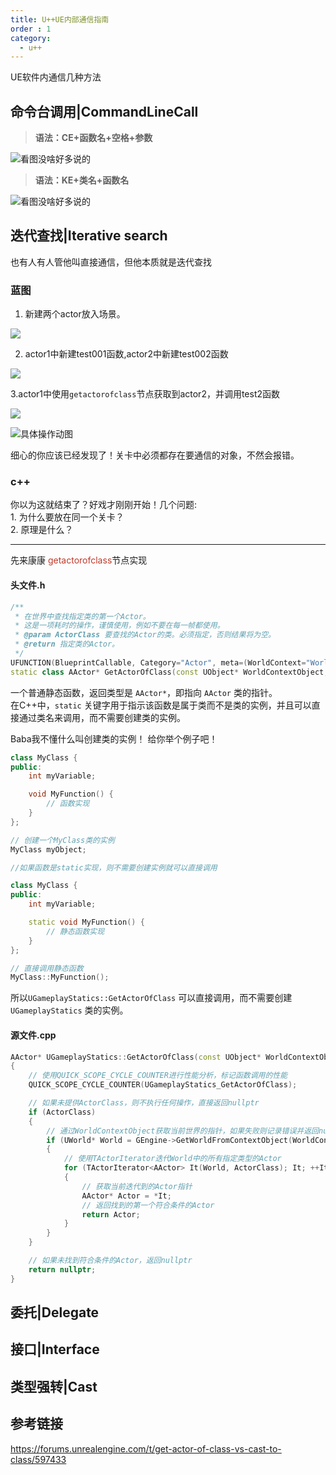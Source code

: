 ```yaml
---
title: U++UE内部通信指南
order : 1
category:
  - u++
---
```


<ChatMessage avatar="../../assets/emoji/hh.png" :avatarWidth="40">
UE软件内通信几种方法
</ChatMessage>

## 命令台调用|CommandLineCall

>**语法：CE+函数名+空格+参数**

![看图没啥好多说的](..%2Fassets%2Flevelfunction.gif)

>**语法：KE+类名+函数名**

![看图没啥好多说的](..%2Fassets%2Fkeclassfunction.gif)

## 迭代查找|Iterative search

<ChatMessage avatar="../../assets/emoji/bqb (6).png" :avatarWidth="40">
也有人有人管他叫直接通信，但他本质就是迭代查找
</ChatMessage>

### 蓝图

1. 新建两个actor放入场景。

![](..%2Fassets%2F2actor.png)

2. actor1中新建test001函数,actor2中新建test002函数

![](..%2Fassets%2Ftestfunction.png)

3.actor1中使用`getactorofclass`节点获取到actor2，并调用test2函数

![](..%2Fassets%2Fdyonghans.png)


![具体操作动图](..%2Fassets%2Frefencecom.gif)

<ChatMessage avatar="../../assets/emoji/dsyj.png" :avatarWidth="40">
细心的你应该已经发现了！关卡中必须都存在要通信的对象，不然会报错。
</ChatMessage>

### c++

<ChatMessage avatar="../../assets/emoji/bqb (2).png" :avatarWidth="40" alignLeft>
你以为这就结束了？好戏才刚刚开始！几个问题:<br>
1. 为什么要放在同一个关卡？<br>
2. 原理是什么？<br>
</ChatMessage>

<hr>

<ChatMessage avatar="../../assets/emoji/bqb (3).png" :avatarWidth="40" alignLeft>
先来康康  <span style="color: #c0392b;">getactorofclass</span>节点实现
</ChatMessage>

#### 头文件.h
```cpp
/**
 * 在世界中查找指定类的第一个Actor。
 * 这是一项耗时的操作，谨慎使用，例如不要在每一帧都使用。
 * @param ActorClass 要查找的Actor的类。必须指定，否则结果将为空。
 * @return 指定类的Actor。
 */
UFUNCTION(BlueprintCallable, Category="Actor", meta=(WorldContext="WorldContextObject", DeterminesOutputType="ActorClass"))
static class AActor* GetActorOfClass(const UObject* WorldContextObject, TSubclassOf<AActor> ActorClass);
```


<ChatMessage avatar="../../assets/emoji/hx.png" :avatarWidth="40" alignLeft>

一个普通静态函数，返回类型是 `AActor*`，即指向 `AActor` 类的指针。<br>
在C++中，`static` 关键字用于指示该函数是属于类而不是类的实例，并且可以直接通过类名来调用，而不需要创建类的实例。

</ChatMessage>

<ChatMessage avatar="../../assets/emoji/hh.png" :avatarWidth="40">
Baba我不懂什么叫创建类的实例！
</ChatMessage>

<ChatMessage avatar="../../assets/emoji/dsyj.png" :avatarWidth="40" alignLeft>
给你举个例子吧！
</ChatMessage>

```cpp
class MyClass {
public:
    int myVariable;

    void MyFunction() {
        // 函数实现
    }
};

// 创建一个MyClass类的实例
MyClass myObject;

//如果函数是static实现，则不需要创建实例就可以直接调用

class MyClass {
public:
    int myVariable;

    static void MyFunction() {
        // 静态函数实现
    }
};

// 直接调用静态函数
MyClass::MyFunction();
```
<ChatMessage avatar="../../assets/emoji/dsyj.png" :avatarWidth="40" alignLeft>

所以`UGameplayStatics::GetActorOfClass` 可以直接调用，而不需要创建 `UGameplayStatics` 类的实例。

</ChatMessage>

#### 源文件.cpp

```cpp
AActor* UGameplayStatics::GetActorOfClass(const UObject* WorldContextObject, TSubclassOf<AActor> ActorClass)
{
    // 使用QUICK_SCOPE_CYCLE_COUNTER进行性能分析，标记函数调用的性能
    QUICK_SCOPE_CYCLE_COUNTER(UGameplayStatics_GetActorOfClass);

    // 如果未提供ActorClass，则不执行任何操作，直接返回nullptr
    if (ActorClass)
    {
        // 通过WorldContextObject获取当前世界的指针，如果失败则记录错误并返回nullptr
        if (UWorld* World = GEngine->GetWorldFromContextObject(WorldContextObject, EGetWorldErrorMode::LogAndReturnNull))
        {
            // 使用TActorIterator迭代World中的所有指定类型的Actor
            for (TActorIterator<AActor> It(World, ActorClass); It; ++It)
            {
                // 获取当前迭代到的Actor指针
                AActor* Actor = *It;
                // 返回找到的第一个符合条件的Actor
                return Actor;
            }
        }
    }

    // 如果未找到符合条件的Actor，返回nullptr
    return nullptr;
}

```

## 委托|Delegate

## 接口|Interface

## 类型强转|Cast

## 参考链接
https://forums.unrealengine.com/t/get-actor-of-class-vs-cast-to-class/597433